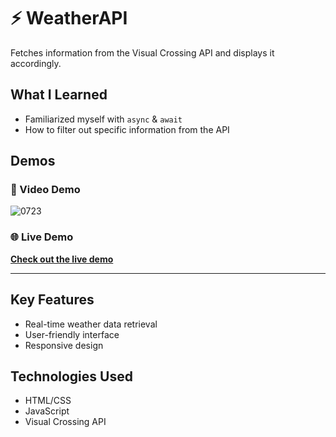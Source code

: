 # ⚡ WeatherAPI

Fetches information from the Visual Crossing API and displays it accordingly.  
 
## What I Learned

- Familiarized myself with `async` & `await`
- How to filter out specific information from the API

## Demos

### 🎥 Video Demo


![0723](https://github.com/user-attachments/assets/66f35c66-a0df-44cd-8f5d-0ccc97a03fac)



### 🌐 Live Demo

[**Check out the live demo**](https://weather-api-green-tau.vercel.app/)

---

## Key Features

- Real-time weather data retrieval
- User-friendly interface
- Responsive design

## Technologies Used

- HTML/CSS
- JavaScript
- Visual Crossing API
